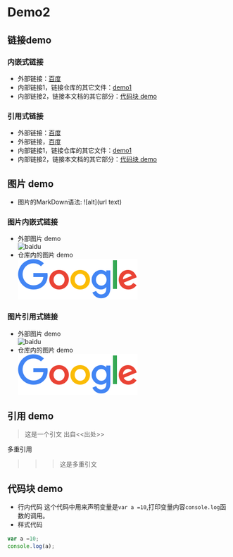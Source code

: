 # Demo2

## 链接demo
### 内嵌式链接
- 外部链接：[百度](http://www.baidu.com)
- 内部链接1，链接仓库的其它文件：[demo1](demo1.md)
- 内部链接2，链接本文档的其它部分：[代码块 demo](demo2.md#代码块-demo)

### 引用式链接
- 外部链接：[百度]
- 外部链接，[百度][baidu]
- 内部链接1，链接仓库的其它文件：[demo1]
- 内部链接2，链接本文档的其它部分：[代码块 demo]

## 图片 demo
- 图片的MarkDown语法:
  ![alt](url text)
### 图片内嵌式链接
- 外部图片 demo  
  ![baidu](https://www.baidu.com/img/bd_logo1.png "百度网站")
- 仓库内的图片 demo  
  ![](images/googlelogo.png)
### 图片引用式链接
- 外部图片 demo  
  ![baidu][baidu_logo]
- 仓库内的图片 demo    
  ![][google_logo]
  
## 引用 demo
> 这是一个引文
出自<<出处>>

多重引用 
>>>这是多重引文

## 代码块 demo
- 行内代码
这个代码中用来声明变量是`var a =10`,打印变量内容`console.log`函数的调用。  
- 样式代码
```javascript
var a =10;
console.log(a);
```

<!--- 下面是本文档中引用到的链接 -->
[百度]:http://www.baidu.com
[baidu]:http://www.baidu.com
[demo1]:demo1.md
[代码块 demo]:demo2.md#代码块-demo
[baidu_logo]:https://www.baidu.com/img/bd_logo1.png
[google_logo]:images/googlelogo.png
